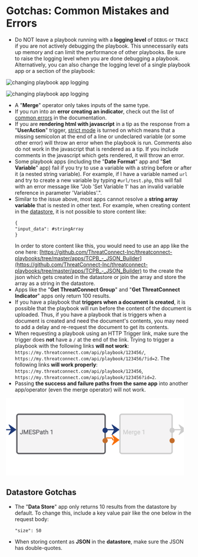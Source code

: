 # Gotchas: Common Mistakes and Errors

- Do NOT leave a playbook running with a **logging level** of `DEBUG` or `TRACE` if you are not actively debugging the playbook. This unnecessarily eats up memory and can limit the performance of other playbooks. Be sure to raise the logging level when you are done debugging a playbook. Alternatively, you can also change the logging level of a single playbook app or a section of the playbook:

![changing playbook app logging](_images/change_app_logging_A.png)

![changing playbook app logging](_images/change_app_logging_B.png)

- A "**Merge**" operator only takes inputs of the same type.
- If you run into an **error creating an indicator**, check out the list of [common errors](https://docs.threatconnect.com/en/latest/common_errors.html#creating-indicators) in the documentation.
- If you are **rendering html with javascript** in a tip as the response from a "**UserAction**" trigger, [strict mode](https://developer.mozilla.org/en-US/docs/Web/JavaScript/Reference/Strict_mode) is turned on which means that a missing semicolon at the end of a line or undeclared variable (or some other error) will throw an error when the playbook is run. Comments also do not work in the javascript that is rendered as a tip. If you include comments in the javascript which gets rendered, it will throw an error.
- Some playbook apps (including the "**Date Format**" app and "**Set Variable**" app) fail if you try to use a variable with a string before or after it (a nested string variable). For example, if I have a variable named `url` and try to create a new variable by typing `#url/test.php`, this will fail with an error message like "Job 'Set Variable 1' has an invalid variable reference in parameter 'Variables'.".
- Similar to the issue above, most apps cannot resolve a **string array variable** that is nested in other text. For example, when creating content in the [datastore](https://pb-constructs.hightower.space/playbooks/introductions/datastore), it is not possible to store content like:
  ```
  {
  "input_data": #stringArray
  }
  ```
  In order to store content like this, you would need to use an app like the one here: [https://github.com/ThreatConnect-Inc/threatconnect-playbooks/tree/master/apps/TCPB_-_JSON_Builder](https://github.com/ThreatConnect-Inc/threatconnect-playbooks/tree/master/apps/TCPB_-_JSON_Builder) to the create the json which gets created in the datastore or join the array and store the array as a string in the datastore.
- Apps like the "**Get ThreatConnect Group**" and "**Get ThreatConnect Indicator**" apps only return 100 results.
- If you have a playbook that **triggers when a document is created**, it is possible that the playbook will run before the content of the document is uploaded. Thus, if you have a playbook that is triggers when a document is created and need the document's contents, you may need to add a delay and re-request the document to get its contents.
- When requesting a playbook using an HTTP Trigger link, make sure the trigger does **not** have a `/` at the end of the link. Trying to trigger a playbook with the following links **will not work**: `https://my.threatconnect.com/api/playbook/123456/`, `https://my.threatconnect.com/api/playbook/123456/?id=2`. The following links **will work properly**: `https://my.threatconnect.com/api/playbook/123456`, `https://my.threatconnect.com/api/playbook/123456?id=2`.
- Passing **the success and failure paths from the same app** into another app/operator (even the merge operator) will not work.

![](../constructs/_images/same_app_to_merge.png)

## Datastore Gotchas

- The "**Data Store**" app only returns 10 results from the datastore by default. To change this, include a key value pair like the one below in the request body:
  ```
  "size": 50
  ```
- When storing content as **JSON** in the **datastore**, make sure the JSON has double-quotes.
